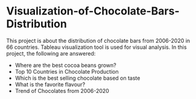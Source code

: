 # Visualization-of-Chocolate-Bars-Distribution
This project is about the distribution of chocolate bars from 2006-2020 in 66 countries. Tableau visualization tool is used for visual analysis. In this project, the following are answered:
- Where are the best cocoa beans grown?
- Top 10 Countries in Chocolate Production 
- Which is the best selling chocolate based on taste
- What is the favorite flavour?
- Trend of Chocolates from 2006-2020

